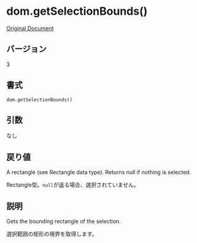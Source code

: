 # dom.getSelectionBounds()

[Original Document](http://help.adobe.com/en_US/fireworks/cs/extend/WS5b3ccc516d4fbf351e63e3d1183c94856c-7d6a.html)

## バージョン

3

## 書式

```
dom.getSelectionBounds()
```

## 引数

なし

## 戻り値

A rectangle (see Rectangle data type). Returns null if nothing is selected.

Rectangle型。```null```が返る場合、選択されていません。

## 説明

Gets the bounding rectangle of the selection.

選択範囲の矩形の境界を取得します。